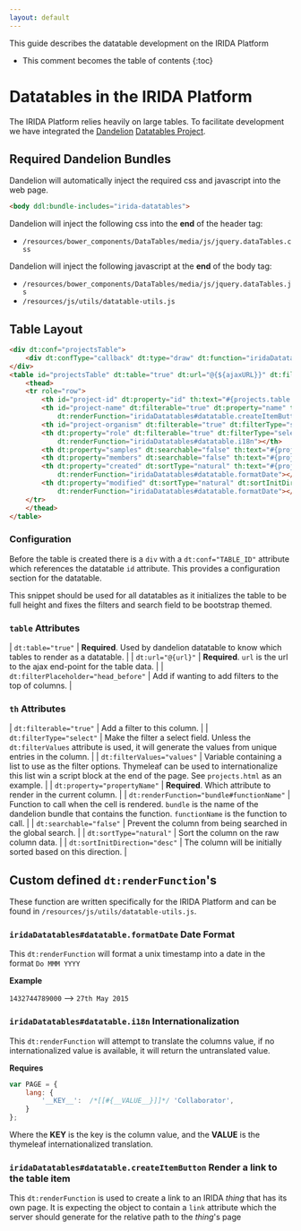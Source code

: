 ```yaml
---
layout: default
---
```


This guide describes the datatable development on the IRIDA Platform

* This comment becomes the table of contents
{:toc}

Datatables in the IRIDA Platform
================================

The IRIDA Platform relies heavily on large tables.  To facilitate development we have integrated the [Dandelion](http://dandelion.github.io/) [Datatables Project](http://dandelion.github.io/datatables/).


Required Dandelion Bundles
--------------------------

Dandelion will automatically inject the required css and javascript into the web page.

```html
<body ddl:bundle-includes="irida-datatables">
```

Dandelion will inject the following css into the **end** of the header tag:
- `/resources/bower_components/DataTables/media/js/jquery.dataTables.css`

Dandelion will inject the following javascript at the **end** of the body tag:
- `/resources/bower_components/DataTables/media/js/jquery.dataTables.js`
- `/resources/js/utils/datatable-utils.js`

Table Layout
------------

```html
<div dt:conf="projectsTable">
    <div dt:confType="callback" dt:type="draw" dt:function="iridaDatatables#datatable.tableDrawn"></div>
</div>
<table id="projectsTable" dt:table="true" dt:url="@{${ajaxURL}}" dt:filterPlaceholder="head_before">
    <thead>
    <tr role="row">
        <th id="project-id" dt:property="id" th:text="#{projects.table.id}"></th>
        <th id="project-name" dt:filterable="true" dt:property="name" th:text="#{projects.table.name}"
            dt:renderFunction="iridaDatatables#datatable.createItemButton"></th>
        <th id="project-organism" dt:filterable="true" dt:filterType="select" dt:property="organism" th:text="#{projects.table.organism}"></th>
        <th dt:property="role" dt:filterable="true" dt:filterType="select" dt:filterValues="roles" th:text="#{projects.table.role}"
            dt:renderFunction="iridaDatatables#datatable.i18n"></th>
        <th dt:property="samples" dt:searchable="false" th:text="#{projects.table.samples}"></th>
        <th dt:property="members" dt:searchable="false" th:text="#{projects.table.members}"></th>
        <th dt:property="created" dt:sortType="natural" th:text="#{projects.table.created}"
            dt:renderFunction="iridaDatatables#datatable.formatDate"></th>
        <th dt:property="modified" dt:sortType="natural" dt:sortInitDirection="desc" th:text="#{projects.table.modified}"
            dt:renderFunction="iridaDatatables#datatable.formatDate"></th>
    </tr>
    </thead>
</table>
```

### Configuration

Before the table is created there is a `div` with a `dt:conf="TABLE_ID"` attribute which references the datatable `id` attribute. This provides a configuration section for the datatable.

This snippet should be used for all datatables as it initializes the table to be full height and fixes the filters and search field to be bootstrap themed.

### `table` Attributes

| `dt:table="true"`                         	| **Required**.  Used by dandelion datatable to know which tables to render as a datatable.                                                                                                    	|
| `dt:url="@{url}"`                         	| **Required**. `url` is the url to the ajax end-point for the table data.                                                                                                                     	|
| `dt:filterPlaceholder="head_before"`      	| Add if wanting to add filters to the top of columns.                                                                                                                                         	|

### `th` Attributes

| `dt:filterable="true"`                    	| Add a filter to this column.                                                                                                                                                                 	|
| `dt:filterType="select"`                  	| Make the filter a select field. Unless the `dt:filterValues` attribute is used, it will generate the values from unique entries in the column.                                               	|
| `dt:filterValues="values"`                	| Variable containing a list to use as the filter options.  Thymeleaf can be used to internationalize this list win a script block at the end of the page.  See `projects.html` as an example. 	|
| `dt:property="propertyName"`              	| **Required**.  Which attribute to render in the current column.                                                                                                                              	|
| `dt:renderFunction="bundle#functionName"` 	| Function to call when the cell is rendered. `bundle` is the name of the dandelion bundle that contains the function.  `functionName` is the function to call.                                	|
| `dt:searchable="false"`                   	| Prevent the column from being searched in the global search.                                                                                                                                 	|
| `dt:sortType="natural"`                   	| Sort the column on the raw column data.                                                                                                                                                      	|
| `dt:sortInitDirection="desc"`             	| The column will be initially sorted based on this direction.                                                                                                                                 	|

Custom defined `dt:renderFunction`'s
------------------------------------

These function are written specifically for the IRIDA Platform and can be found in `/resources/js/utils/datatable-utils.js`.

### `iridaDatatables#datatable.formatDate` Date Format

This `dt:renderFunction` will format a unix timestamp into a date in the format `Do MMM YYYY`

**Example**

`1432744789000` --> `27th May 2015`

### `iridaDatatables#datatable.i18n` Internationalization

This `dt:renderFunction` will attempt to translate the columns value, if no internationalized value is available, it will return the untranslated value.

**Requires**

```js
var PAGE = {
    lang: {
        '__KEY__':  /*[[#{__VALUE__}]]*/ 'Collaborator',
    }
};
```

Where the __KEY__ is the key is the column value, and the __VALUE__ is the thymeleaf internationalized translation.

### `iridaDatatables#datatable.createItemButton` Render a link to the table item 

This `dt:renderFunction` is used to create a link to an IRIDA *thing* that has its own page.  It is expecting the object to contain a `link` attribute which the server should generate for the relative path to the *thing*'s page
